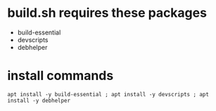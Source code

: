 # build.sh requires these packages
- build-essential
- devscripts
- debhelper

# install commands
`apt install -y build-essential ;
apt install -y devscripts ;
apt install -y debhelper`
